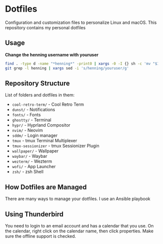 # Dotfiles

Configuration and customization files to personalize Linux and macOS.
This repository contains my personal dotfiles

## Usage

**Change the henning username with youruser**
```bash
find . -type d -name "*henning*" -print0 | xargs -0 -I {} sh -c 'mv "$1" "${1/henning/youruser}"' sh {}
git grep -l henning | xargs sed -i 's/henning/youruser/g'
```


## Repository Structure

List of folders and dotfiles in them:

- `cool-retro-term/` - Cool Retro Term
- `dunst/` - Notifications
- `fonts/` - Fonts
- `ghostty/` - Terminal
- `hypr/` - Hyprland Compositor
- `nvim/` - Neovim
- `sddm/` - Login manager
- `tmux` - tmux Terminal Multiplexer
- `tmux-sessionizer` - tmux Sessionizer Plugin
- `wallpaper/` - Wallpaper
- `waybar/` - Waybar
- `wezterm/` - Wezterm
- `wofi/` - App Launcher
- `zsh/` - zsh Shell


## How Dotfiles are Managed

There are many ways to manage your dotfiles. I use an Ansible playbook

## Using Thunderbird

You need to login to an email account and has a calendar that you use. On the calendar, right click on the calendar name, then click properties. Make sure the offline support is checked. 

